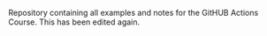 Repository containing all examples and notes for the GitHUB Actions Course. This has been edited again.  
